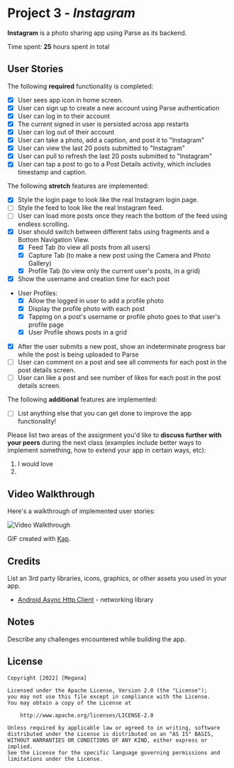 # Project 3 - *Instagram*

**Instagram** is a photo sharing app using Parse as its backend.

Time spent: **25** hours spent in total

## User Stories

The following **required** functionality is completed:

- [x] User sees app icon in home screen.
- [x] User can sign up to create a new account using Parse authentication
- [x] User can log in to their account
- [x] The current signed in user is persisted across app restarts
- [x] User can log out of their account
- [x] User can take a photo, add a caption, and post it to "Instagram"
- [x] User can view the last 20 posts submitted to "Instagram"
- [x] User can pull to refresh the last 20 posts submitted to "Instagram"
- [x] User can tap a post to go to a Post Details activity, which includes timestamp and caption.

The following **stretch** features are implemented:

- [x] Style the login page to look like the real Instagram login page.
- [ ] Style the feed to look like the real Instagram feed.
- [ ] User can load more posts once they reach the bottom of the feed using endless scrolling.
- [x] User should switch between different tabs using fragments and a Bottom Navigation View.
  - [x] Feed Tab (to view all posts from all users)
  - [x] Capture Tab (to make a new post using the Camera and Photo Gallery)
  - [x] Profile Tab (to view only the current user's posts, in a grid)
- [x] Show the username and creation time for each post
- User Profiles:
  - [x] Allow the logged in user to add a profile photo
  - [x] Display the profile photo with each post
  - [x] Tapping on a post's username or profile photo goes to that user's profile page
  - [x] User Profile shows posts in a grid
- [x] After the user submits a new post, show an indeterminate progress bar while the post is being uploaded to Parse
- [ ] User can comment on a post and see all comments for each post in the post details screen.
- [ ] User can like a post and see number of likes for each post in the post details screen.

The following **additional** features are implemented:

- [ ] List anything else that you can get done to improve the app functionality!

Please list two areas of the assignment you'd like to **discuss further with your peers** during the next class (examples include better ways to implement something, how to extend your app in certain ways, etc):

1. I would love 
2. 

## Video Walkthrough

Here's a walkthrough of implemented user stories:

<img src='http://i.imgur.com/link/to/your/gif/file.gif' title='Video Walkthrough' width='' alt='Video Walkthrough' />

GIF created with [Kap](https://getkap.co/).

## Credits

List an 3rd party libraries, icons, graphics, or other assets you used in your app.

- [Android Async Http Client](http://loopj.com/android-async-http/) - networking library


## Notes

Describe any challenges encountered while building the app.

## License

    Copyright [2022] [Megana]

    Licensed under the Apache License, Version 2.0 (the "License");
    you may not use this file except in compliance with the License.
    You may obtain a copy of the License at

        http://www.apache.org/licenses/LICENSE-2.0

    Unless required by applicable law or agreed to in writing, software
    distributed under the License is distributed on an "AS IS" BASIS,
    WITHOUT WARRANTIES OR CONDITIONS OF ANY KIND, either express or implied.
    See the License for the specific language governing permissions and
    limitations under the License.